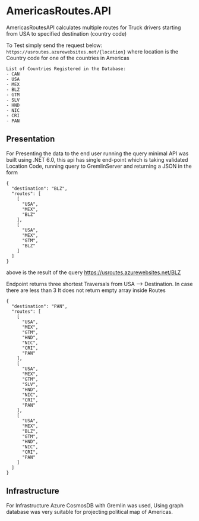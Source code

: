 # AmericasRoutes.API

AmericasRoutesAPI calculates multiple routes for Truck drivers starting from USA to specified destination (country code)

To Test simply send the request below:
`https://usroutes.azurewebsites.net/{location}` where location is the Country code for one of the countries in Americas

    List of Countries Registered in the Database:
    - CAN
    - USA
    - MEX
    - BLZ
    - GTM
    - SLV
    - HND
    - NIC
    - CRI
    - PAN

## Presentation
For Presenting the data to the end user running the query minimal API was built using .NET 6.0, this api has single  end-point which is taking validated Location Code, running query to GremlinServer and returning a JSON in the form

```
{
  "destination": "BLZ",
  "routes": [
    [
      "USA",
      "MEX",
      "BLZ"
    ],
    [
      "USA",
      "MEX",
      "GTM",
      "BLZ"
    ]
  ]
}
```
above is the result of the query https://usroutes.azurewebsites.net/BLZ

Endpoint returns three shortest Traversals from USA --> Destination. In case there are less than 3 It does not return empty array inside Routes

```
{
  "destination": "PAN",
  "routes": [
    [
      "USA",
      "MEX",
      "GTM",
      "HND",
      "NIC",
      "CRI",
      "PAN"
    ],
    [
      "USA",
      "MEX",
      "GTM",
      "SLV",
      "HND",
      "NIC",
      "CRI",
      "PAN"
    ],
    [
      "USA",
      "MEX",
      "BLZ",
      "GTM",
      "HND",
      "NIC",
      "CRI",
      "PAN"
    ]
  ]
}
```

## Infrastructure

For Infrastructure Azure CosmosDB with Gremlin was used, Using graph database was very suitable for projecting political map of Americas.
